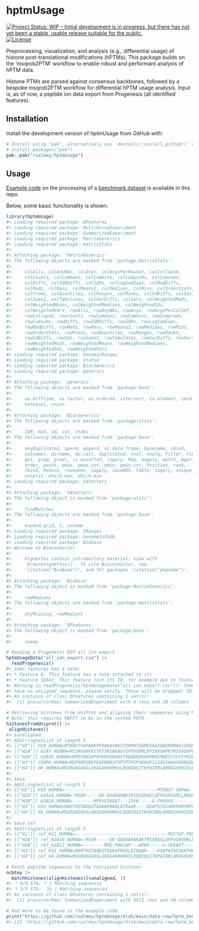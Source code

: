 
# hptmUsage

<!-- badges: start -->

[![Project Status: WIP – Initial development is in progress, but there
has not yet been a stable, usable release suitable for the
public.](https://www.repostatus.org/badges/latest/wip.svg)](https://www.repostatus.org/#wip)
[![License](https://img.shields.io/badge/license-GPLv3-blue)](https://www.gnu.org/licenses/gpl-3.0.en.html)
<!-- badges: end -->

Preprocessing, visualization, and analysis (e.g., differential usage) of
histone post-translational modifications (hPTMs). This package builds on
the ‘msqrob2PTM’ workflow to enable robust and performant analysis of
hPTM data.

Histone PTMs are parsed against consensus backbones, followed by a
bespoke msqrob2PTM workflow for differential hPTM usage analysis. Input
is, as of now, a peptide ion data export from Progenesis (all identified
features).

## Installation

Install the development version of hptmUsage from GitHub with:

``` r
# Install using "pak", alternatively use `devtools::install_github()` or `renv::install()`
# install.packages("pak")
pak::pak("rualmey/hptmUsage")
```

## Usage

[Example
code](https://github.com/rualmey/hptmUsage/blob/main/data-raw/hptm_benchmark.R)
on the processing of a [benchmark
dataset](https://doi.org/10.1039/D1MO00201E) is available in this repo.

Below, some basic functionality is shown:

``` r
library(hptmUsage)
#> Loading required package: QFeatures
#> Loading required package: MultiAssayExperiment
#> Loading required package: SummarizedExperiment
#> Loading required package: MatrixGenerics
#> Loading required package: matrixStats
#>
#> Attaching package: 'MatrixGenerics'
#> The following objects are masked from 'package:matrixStats':
#>
#>     colAlls, colAnyNAs, colAnys, colAvgsPerRowSet, colCollapse,
#>     colCounts, colCummaxs, colCummins, colCumprods, colCumsums,
#>     colDiffs, colIQRDiffs, colIQRs, colLogSumExps, colMadDiffs,
#>     colMads, colMaxs, colMeans2, colMedians, colMins, colOrderStats,
#>     colProds, colQuantiles, colRanges, colRanks, colSdDiffs, colSds,
#>     colSums2, colTabulates, colVarDiffs, colVars, colWeightedMads,
#>     colWeightedMeans, colWeightedMedians, colWeightedSds,
#>     colWeightedVars, rowAlls, rowAnyNAs, rowAnys, rowAvgsPerColSet,
#>     rowCollapse, rowCounts, rowCummaxs, rowCummins, rowCumprods,
#>     rowCumsums, rowDiffs, rowIQRDiffs, rowIQRs, rowLogSumExps,
#>     rowMadDiffs, rowMads, rowMaxs, rowMeans2, rowMedians, rowMins,
#>     rowOrderStats, rowProds, rowQuantiles, rowRanges, rowRanks,
#>     rowSdDiffs, rowSds, rowSums2, rowTabulates, rowVarDiffs, rowVars,
#>     rowWeightedMads, rowWeightedMeans, rowWeightedMedians,
#>     rowWeightedSds, rowWeightedVars
#> Loading required package: GenomicRanges
#> Loading required package: stats4
#> Loading required package: BiocGenerics
#> Loading required package: generics
#>
#> Attaching package: 'generics'
#> The following objects are masked from 'package:base':
#>
#>     as.difftime, as.factor, as.ordered, intersect, is.element, setdiff,
#>     setequal, union
#>
#> Attaching package: 'BiocGenerics'
#> The following objects are masked from 'package:stats':
#>
#>     IQR, mad, sd, var, xtabs
#> The following objects are masked from 'package:base':
#>
#>     anyDuplicated, aperm, append, as.data.frame, basename, cbind,
#>     colnames, dirname, do.call, duplicated, eval, evalq, Filter, Find,
#>     get, grep, grepl, is.unsorted, lapply, Map, mapply, match, mget,
#>     order, paste, pmax, pmax.int, pmin, pmin.int, Position, rank,
#>     rbind, Reduce, rownames, sapply, saveRDS, table, tapply, unique,
#>     unsplit, which.max, which.min
#> Loading required package: S4Vectors
#>
#> Attaching package: 'S4Vectors'
#> The following object is masked from 'package:utils':
#>
#>     findMatches
#> The following objects are masked from 'package:base':
#>
#>     expand.grid, I, unname
#> Loading required package: IRanges
#> Loading required package: GenomeInfoDb
#> Loading required package: Biobase
#> Welcome to Bioconductor
#>
#>     Vignettes contain introductory material; view with
#>     'browseVignettes()'. To cite Bioconductor, see
#>     'citation("Biobase")', and for packages 'citation("pkgname")'.
#>
#> Attaching package: 'Biobase'
#> The following object is masked from 'package:MatrixGenerics':
#>
#>     rowMedians
#> The following objects are masked from 'package:matrixStats':
#>
#>     anyMissing, rowMedians
#>
#> Attaching package: 'QFeatures'
#> The following object is masked from 'package:base':
#>
#>     sweep

# Reading a Progenesis QIP all ion export
hptmUsageData("all_ion_export.csv") |>
  readProgenesis()
#> Some features had a note:
#> * Feature 6: This feature has a note attached to it!
#> * Feature 38342: This feature lost its ID, for example due to feature editing without redoing tags
#> Warning in readProgenesis(hptmUsageData("all_ion_export.csv")): Some features
#> have no assigned sequence, please verify. These will be dropped: 38342
#> An instance of class QFeatures containing 1 set(s):
#>  [1] precursorRaw: SummarizedExperiment with 4 rows and 10 columns

# Retrieving histones from UniProt and aligning their sequences using MAFFT
# Note: this requires MAFFT to be on the system PATH
histonesFromUniprot() |>
 alignHistones()
#> $unaligned
#> AAStringSetList of length 5
#> [["H1"]] H10_HUMAN=MTENSTSAPAAKPKRAKASKKSTDHPKYSDMIVAAIQAEKNRAGSSRQSIQKYIKSHY...
#> [["H2A"]] H2AY_HUMAN=MSSRGGKKKSTKTSRSAKAGVIFPVGRMLRYIKKGHPKYRIGVGAPVYMAAVLEYL...
#> [["H2B"]] H2B1K_HUMAN=MPEPAKSAPAPKKGSKKAVTKAQKKDGKKRKRSRKESYSVYVYKVLKQVHPDTGI...
#> [["H3"]] CENPA_HUMAN=MGPRRRSRKPEAPRRRSPSPTPTPGPSRRGPSLGASSHQHSRRRQGWLKEIRKLQK...
#> [["H4"]] H4_HUMAN=MSGRGKGGKGLGKGGAKRHRKVLRDNIQGITKPAIRRLARRGGVKRISGLIYEETRGVL...
#>
#> $msa
#> AAStringSetList of length 5
#> [["H1"]] H10_HUMAN=-----------------------------------MTENST-SAPAA-----------...
#> [["H2A"]] H2A1A_HUMAN=-MSGR-----GK-QGGKARAKSKSRSSRAGLQFPVGRIHRLLRKGNYAE-RIGAG...
#> [["H2B"]] H2B1A_HUMAN=--------MPEVSSKGAT---ISKK-----G-FKKAVV--------KTQKK-EGK...
#> [["H3"]] H33_HUMAN=MARTKQTARKSTGGKAPRKQLATKAAR----KSAPSTGGVKKPHRYRPGTVALREIRR...
#> [["H4"]] H4_HUMAN=MSGRGKGGKGLGKGGAKRHRKVLRDNIQGITKPAIRRLARRGGVKRISGLIYEETRGVL...
#>
#> $msa_ref
#> AAStringSetList of length 5
#> [["H1"]] ref_H11_HUMAN=-----------------------------------MSETVP-PAPAASAAP---...
#> [["H2A"]] ref_H2A1B_HUMAN=-MSGR-----GK-QGGKARAKAKTRSSRAGLQFPVGRVHRLLRKGNYSE-R...
#> [["H2B"]] ref_H2B1J_HUMAN=--------MPE-PAKSAP---APKK-----G-SKKAVT--------KAQKK...
#> [["H3"]] ref_H31_HUMAN=MARTKQTARKSTGGKAPRKQLATKAAR----KSAPATGGVKKPHRYRPGTVALR...
#> [["H4"]] ref_H4_HUMAN=MSGRGKGGKGLGKGGAKRHRKVLRDNIQGITKPAIRRLARRGGVKRISGLIYEET...

# Match peptide sequences to the retrieved histones
ncbtoy |>
  matchHistones(alignHistones()$unaligned, 1)
#> ⠙ 0/5 ETA: ? | Matching sequences
#> ⠹ 2/5 ETA:  3s | Matching sequences
#> An instance of class QFeatures containing 1 set(s):
#>  [1] precursorRaw: SummarizedExperiment with 5472 rows and 10 columns

# And more to be found in the example code
print("https://github.com/rualmey/hptmUsage/blob/main/data-raw/hptm_benchmark.R")
#> [1] "https://github.com/rualmey/hptmUsage/blob/main/data-raw/hptm_benchmark.R"
```
